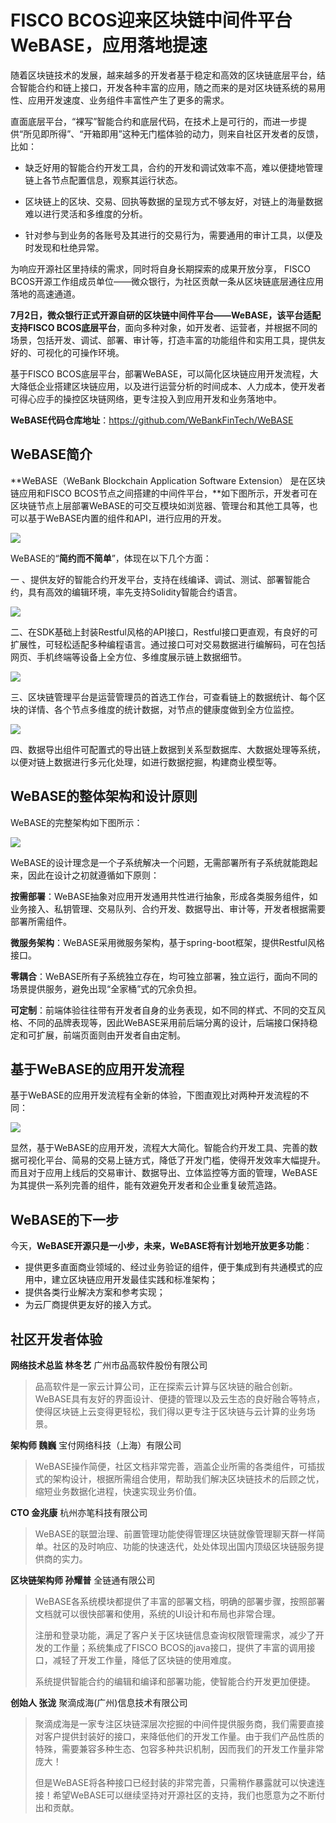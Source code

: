 # FISCO BCOS迎来区块链中间件平台WeBASE，应用落地提速


随着区块链技术的发展，越来越多的开发者基于稳定和高效的区块链底层平台，结合智能合约和链上接口，开发各种丰富的应用，随之而来的是对区块链系统的易用性、应用开发速度、业务组件丰富性产生了更多的需求。

直面底层平台，“裸写”智能合约和底层代码，在技术上是可行的，而进一步提供“所见即所得”、“开箱即用”这种无门槛体验的动力，则来自社区开发者的反馈，比如：

- 缺乏好用的智能合约开发工具，合约的开发和调试效率不高，难以便捷地管理链上各节点配置信息，观察其运行状态。

- 区块链上的区块、交易、回执等数据的呈现方式不够友好，对链上的海量数据难以进行灵活和多维度的分析。

- 针对参与到业务的各账号及其进行的交易行为，需要通用的审计工具，以便及时发现和杜绝异常。

为响应开源社区里持续的需求，同时将自身长期探索的成果开放分享， FISCO BCOS开源工作组成员单位——微众银行，为社区贡献一条从区块链底层通往应用落地的高速通道。

**7月2日，微众银行正式开源自研的区块链中间件平台——WeBASE，该平台适配支持FISCO BCOS底层平台**，面向多种对象，如开发者、运营者，并根据不同的场景，包括开发、调试、部署、审计等，打造丰富的功能组件和实用工具，提供友好的、可视化的可操作环境。

基于FISCO BCOS底层平台，部署WeBASE，可以简化区块链应用开发流程，大大降低企业搭建区块链应用，以及进行运营分析的时间成本、人力成本，使开发者可得心应手的操控区块链网络，更专注投入到应用开发和业务落地中。

**WeBASE代码仓库地址**：https://github.com/WeBankFinTech/WeBASE

## WeBASE简介

**WeBASE（WeBank Blockchain Application Software Extension） 是在区块链应用和FISCO BCOS节点之间搭建的中间件平台，**如下图所示，开发者可在区块链节点上层部署WeBASE的可交互模块如浏览器、管理台和其他工具等，也可以基于WeBASE内置的组件和API，进行应用的开发。

![](../../../../images/articles/4101/IMG_4950.PNG)

WeBASE的“**简约而不简单**”，体现在以下几个方面：

一 、提供友好的智能合约开发平台，支持在线编译、调试、测试、部署智能合约，具有高效的编辑环境，率先支持Solidity智能合约语言。

![](../../../../images/articles/4101/IMG_4951.PNG)

二、在SDK基础上封装Restful风格的API接口，Restful接口更直观，有良好的可扩展性，可轻松适配多种编程语言。通过接口可对交易数据进行编解码，可在包括网页、手机终端等设备上全方位、多维度展示链上数据细节。

![](../../../../images/articles/4101/IMG_4952.PNG)

三、区块链管理平台是运营管理员的首选工作台，可查看链上的数据统计、每个区块的详情、各个节点多维度的统计数据，对节点的健康度做到全方位监控。

![](../../../../images/articles/4101/IMG_4953.PNG)

四、数据导出组件可配置式的导出链上数据到关系型数据库、大数据处理等系统，以便对链上数据进行多元化处理，如进行数据挖掘，构建商业模型等。

## WeBASE的整体架构和设计原则

WeBASE的完整架构如下图所示：

![](../../../../images/articles/4101/111.PNG)

WeBASE的设计理念是一个子系统解决一个问题，无需部署所有子系统就能跑起来，因此在设计之初就遵循如下原则：

**按需部署**：WeBASE抽象对应用开发通用共性进行抽象，形成各类服务组件，如业务接入、私钥管理、交易队列、合约开发、数据导出、审计等，开发者根据需要部署所需组件。

**微服务架构**：WeBASE采用微服务架构，基于spring-boot框架，提供Restful风格接口。

**零耦合**：WeBASE所有子系统独立存在，均可独立部署，独立运行，面向不同的场景提供服务，避免出现“全家桶”式的冗余负担。

**可定制**：前端体验往往带有开发者自身的业务表现，如不同的样式、不同的交互风格、不同的品牌表现等，因此WeBASE采用前后端分离的设计，后端接口保持稳定和可扩展，前端页面则由开发者自由定制。

## 基于WeBASE的应用开发流程

基于WeBASE的应用开发流程有全新的体验，下图直观比对两种开发流程的不同：

![](../../../../images/articles/4101/640.jpeg)

显然，基于WeBASE的应用开发，流程大大简化。智能合约开发工具、完善的数据可视化平台、简易的交易上链方式，降低了开发门槛，使得开发效率大幅提升。而且对于应用上线后的交易审计、数据导出、立体监控等方面的管理，WeBASE为其提供一系列完善的组件，能有效避免开发者和企业重复破荒造路。

## WeBASE的下一步

今天，**WeBASE开源只是一小步，未来，WeBASE将有计划地开放更多功能**：

- 提供更多直面商业领域的、经过业务验证的组件，便于集成到有共通模式的应用中，建立区块链应用开发最佳实践和标准架构；
- 提供各类行业解决方案和参考实现；
- 为云厂商提供更友好的接入方式。

## 社区开发者体验

**网络技术总监 林冬艺** 广州市品高软件股份有限公司

> 品高软件是一家云计算公司，正在探索云计算与区块链的融合创新。WeBASE具有友好的界面设计、便捷的管理以及云生态的良好融合等特点，使得区块链上云变得更轻松，我们得以更专注于区块链与云计算的业务场景。

**架构师 魏巍** 宝付网络科技（上海）有限公司

> WeBASE操作简便，社区文档非常完善，涵盖企业所需的各类组件，可插拔式的架构设计，根据所需组合使用，帮助我们解决区块链技术的后顾之忧，缩短业务数据化进程，快速实现业务价值。

**CTO 金兆康** 杭州亦笔科技有限公司

> WeBASE的联盟治理、前置管理功能使得管理区块链就像管理聊天群一样简单。社区的及时响应、功能的快速迭代，处处体现出国内顶级区块链服务提供商的实力。

**区块链架构师 孙耀普** 全链通有限公司

> WeBASE各系统模块都提供了丰富的部署文档，明确的部署步骤，按照部署文档就可以很快部署和使用，系统的UI设计和布局也非常合理。
>
> 注册和登录功能，满足了客户关于区块链信息查询权限管理需求，减少了开发的工作量；系统集成了FISCO BCOS的java接口，提供了丰富的调用接口，减轻了开发工作量，降低了区块链的使用难度。
>
> 系统提供智能合约的编辑和编译和部署功能，使智能合约开发更加便捷。

**创始人 张泷** 聚滴成海(广州)信息技术有限公司

> 聚滴成海是一家专注区块链深层次挖掘的中间件提供服务商，我们需要直接对客户提供封装好的接口，来降低他们的开发工作量。由于我们产品性质的特殊，需要兼容多种生态、包容多种共识机制，因而我们的开发工作量非常庞大！
>
> 但是WeBASE将各种接口已经封装的非常完善，只需稍作暴露就可以快速连接！希望WeBASE可以继续坚持对开源社区的支持，我们也愿意为之不断付出和贡献。


